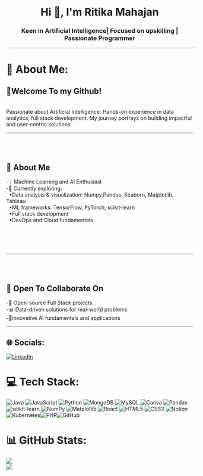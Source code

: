 <h1 align="center">Hi 👋, I'm Ritika Mahajan</h1>
<h3 align="center">Keen in Artificial Intelligence| Focused on upskilling | Passionate Programmer</h3>

<hr style="width:100%; height:1px; background-color:gray; border:none; margin:10px 10px;">

# 💫 About Me:
👋Welcome To my Github! 
--
<br>Passionate about Artificial Intelligence. Hands-on experience in data analytics, full stack development. My journey portrays on building impactful and user-centric solutions.
<hr style="width:100%; height:1px; background-color:gray; border:none; margin:10px 0;">

<br><br>🚀 About Me<br>
--
-💡 Machine Learning and AI Enthusiast<br>-🌱 Currently exploring:<br>  &nbsp;&nbsp;•Data analysis & visualization: Numpy,Pandas, Seaborn, Matplotlib, Tableau<br>  &nbsp;&nbsp;•ML frameworks: TensorFlow, PyTorch, scikit-learn<br>  &nbsp;&nbsp;•Full stack development<br>  &nbsp;&nbsp;•DevOps and Cloud fundamentals<br><br><br><br><br>
<hr style="width:100%; height:1px; background-color:gray; border:none; margin:10px 0;">

<br><br>🤝 Open To Collaborate On<br>
--
-🤖 Open-source Full Stack projects<br> -📊 Data-driven solutions for real-world problems<br> -🧠Innovative AI fundamentals and applications<br> 
<hr style="width:100%; height:1px; background-color:gray; border:none; margin:10px 0;">

## 🌐 Socials:
[![LinkedIn](https://img.shields.io/badge/LinkedIn-%230077B5.svg?logo=linkedin&logoColor=white)](https://linkedin.com/in/https://www.linkedin.com/in/ritika-m-052934215/) 

# 💻 Tech Stack:
![Java](https://img.shields.io/badge/java-%23ED8B00.svg?style=flat-square&logo=openjdk&logoColor=white) ![JavaScript](https://img.shields.io/badge/javascript-%23323330.svg?style=flat-square&logo=javascript&logoColor=%23F7DF1E) ![Python](https://img.shields.io/badge/python-3670A0?style=flat-square&logo=python&logoColor=ffdd54) ![MongoDB](https://img.shields.io/badge/MongoDB-%234ea94b.svg?style=flat-square&logo=mongodb&logoColor=white) ![MySQL](https://img.shields.io/badge/mysql-4479A1.svg?style=flat-square&logo=mysql&logoColor=white) ![Canva](https://img.shields.io/badge/Canva-%2300C4CC.svg?style=flat-square&logo=Canva&logoColor=white) ![Pandas](https://img.shields.io/badge/pandas-%23150458.svg?style=flat-square&logo=pandas&logoColor=white) ![scikit-learn](https://img.shields.io/badge/scikit--learn-%23F7931E.svg?style=flat-square&logo=scikit-learn&logoColor=white) ![NumPy](https://img.shields.io/badge/numpy-%23013243.svg?style=flat-square&logo=numpy&logoColor=white) ![Matplotlib](https://img.shields.io/badge/Matplotlib-%23ffffff.svg?style=flat-square&logo=Matplotlib&logoColor=black) ![React](https://img.shields.io/badge/react-%2320232a.svg?style=flat-square&logo=react&logoColor=%2361DAFB) ![HTML5](https://img.shields.io/badge/html5-%23E34F26.svg?style=flat-square&logo=html5&logoColor=white) ![CSS3](https://img.shields.io/badge/css3-%231572B6.svg?style=flat-square&logo=css3&logoColor=white) ![Notion](https://img.shields.io/badge/Notion-%23000000.svg?style=flat-square&logo=notion&logoColor=white) ![Kubernetes](https://img.shields.io/badge/kubernetes-%23326ce5.svg?style=flat-square&logo=kubernetes&logoColor=white)![PHP](https://img.shields.io/badge/php-%23777BB4.svg?style=flat-square&logo=php&logoColor=white)![GitHub](https://img.shields.io/badge/github-%23121011.svg?style=flat-square&logo=github&logoColor=white) 


# 📊 GitHub Stats:
![](https://github-readme-stats.vercel.app/api?username=RitikaMaha&theme=vision-friendly-dark&hide_border=false&include_all_commits=false&count_private=false)<br/>
![](https://nirzak-streak-stats.vercel.app/?user=RitikaMaha&theme=vision-friendly-dark&hide_border=false)<br/>

<!-- Proudly created with GPRM ( https://gprm.itsvg.in ) -->

